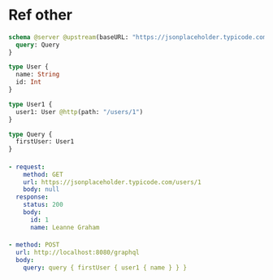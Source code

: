 # Ref other

####
```graphql @server
schema @server @upstream(baseURL: "https://jsonplaceholder.typicode.com") {
  query: Query
}

type User {
  name: String
  id: Int
}

type User1 {
  user1: User @http(path: "/users/1")
}

type Query {
  firstUser: User1
}
```

####
```yml @mock
- request:
    method: GET
    url: https://jsonplaceholder.typicode.com/users/1
    body: null
  response:
    status: 200
    body:
      id: 1
      name: Leanne Graham
```

####
```yml @assert
- method: POST
  url: http://localhost:8080/graphql
  body:
    query: query { firstUser { user1 { name } } }
```
